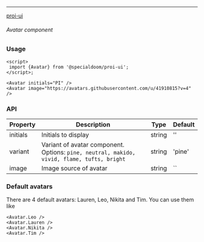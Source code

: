 ---

[proi-ui](https://github.com/specialdoom/proi-ui)

###### Avatar component

### Usage

```sveltehtml
<script>
 import {Avatar} from '@specialdoom/proi-ui';
</script>;

<Avatar initials="PI" />
<Avatar image="https://avatars.githubusercontent.com/u/41910815?v=4" />
```

### API

| Property | Description                                                                                | Type   | Default |
| -------- | ------------------------------------------------------------------------------------------ | ------ | ------- |
| initials | Initials to display                                                                        | string | ''      |
| variant  | Variant of avatar component. Options: `pine, neutral, makido, vivid, flame, tufts, bright` | string | 'pine'  |
| image    | Image source of avatar                                                                     | string | ``      |

### Default avatars

There are 4 default avatars: Lauren, Leo, Nikita and Tim. You can use them like

```sveltehtml
<Avatar.Leo />
<Avatar.Lauren />
<Avatar.Nikita />
<Avatar.Tim />
```

